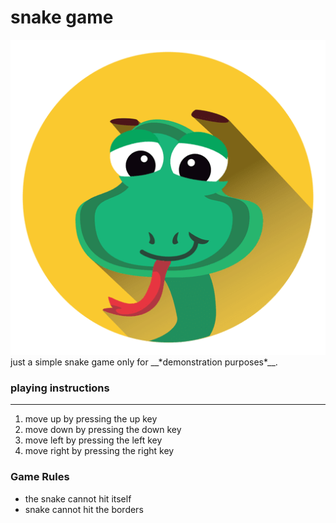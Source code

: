 # snake game
<img src="snake.png"/>
just a simple snake game only for __*demonstration purposes*__.

### playing instructions

--------------------

1. move up by pressing the up key
3. move down by pressing the down key
1. move left by pressing the left key
1. move right by pressing the right key

### Game Rules
- the snake cannot hit itself
- snake cannot hit the borders
